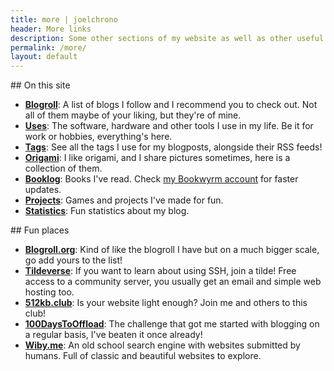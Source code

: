 ```yaml
---
title: more | joelchrono
header: More links
description: Some other sections of my website as well as other useful links you may like.
permalink: /more/
layout: default
---
```


<article markdown="1">
## On this site


- __[Blogroll](/more/blogroll)__: A list of blogs I follow and I recommend you to check out. Not all of them maybe of your liking, but they're of mine.
- __[Uses](/more/uses)__: The software, hardware and other tools I use in my life. Be it for work or hobbies, everything's here.
- __[Tags](/more/tags)__: See all the tags I use for my blogposts, alongside their RSS feeds!
- __[Origami](/more/origami)__: I like origami, and I share pictures sometimes, here is a collection of them.
- __[Booklog](/more/booklog/)__: Books I've read. Check [my Bookwyrm account](https://bookrastinating.com/user/joel) for faster updates.
- __[Projects](/more/projects)__: Games and projects I've made for fun.
- __[Statistics](/more/stats)__: Fun statistics about my blog.
</article>

<article markdown="1">
## Fun places

- **[Blogroll.org](https://blogroll.org/)**: Kind of like the blogroll I have but on a much bigger scale, go add yours to the list!
- **[Tildeverse](https://tildeverse.org/)**: If you want to learn about using SSH, join a tilde! Free access to a community server, you usually get an email and simple web hosting too.
- **[512kb.club](https://512kb.club)**: Is your website light enough? Join me and others to this club!
- **[100DaysToOffload](https://100daystooffload.com)**: The challenge that got me started with blogging on a regular basis, I've beaten it once already!
- **[Wiby.me](https://wiby.me/)**: An old school search engine with websites submitted by humans. Full of classic and beautiful websites to explore.
</article>
